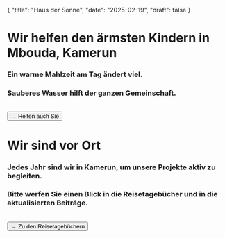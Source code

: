 {
  "title": "Haus der Sonne",
  "date": "2025-02-19",
  "draft": false
}
<div class="home-introduction">
  <h1>Wir helfen den ärmsten Kindern in Mbouda, Kamerun</h1>  
  <h3>Ein warme Mahlzeit am Tag ändert viel.</h3>  
  <h3>Sauberes Wasser hilft der ganzen Gemeinschaft.</h3>  
  <br>
  <button id="js-button-helfen" onclick="window.location.href='./Helfen';">→ Helfen auch Sie</button>  
</div>

<div class="home-travel">
  <h1>Wir sind vor Ort</h1>  
  <h3>Jedes Jahr sind wir in Kamerun, um unsere Projekte aktiv zu begleiten.</h3>  
  <h3>Bitte werfen Sie einen Blick in die Reisetagebücher und in die aktualisierten Beiträge.</h3>  
  <br>
  <button id="js-button-travel" onclick="window.location.href='./Reisetagebuch';">→ Zu den Reisetagebüchern</button>  
</div>